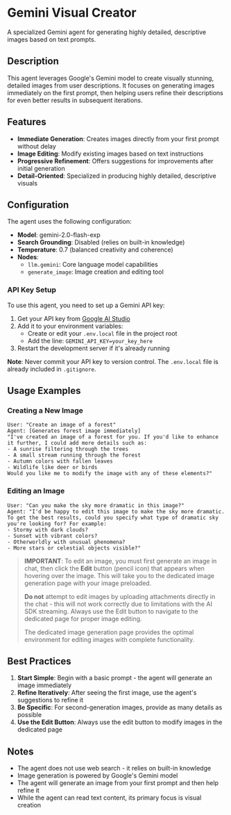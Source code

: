 # Gemini Visual Creator

A specialized Gemini agent for generating highly detailed, descriptive images based on text prompts.

## Description

This agent leverages Google's Gemini model to create visually stunning, detailed images from user descriptions. It focuses on generating images immediately on the first prompt, then helping users refine their descriptions for even better results in subsequent iterations.

## Features

- **Immediate Generation**: Creates images directly from your first prompt without delay
- **Image Editing**: Modify existing images based on text instructions
- **Progressive Refinement**: Offers suggestions for improvements after initial generation
- **Detail-Oriented**: Specialized in producing highly detailed, descriptive visuals

## Configuration

The agent uses the following configuration:

- **Model**: gemini-2.0-flash-exp
- **Search Grounding**: Disabled (relies on built-in knowledge)
- **Temperature**: 0.7 (balanced creativity and coherence)
- **Nodes**: 
  - `llm.gemini`: Core language model capabilities
  - `generate_image`: Image creation and editing tool

### API Key Setup

To use this agent, you need to set up a Gemini API key:

1. Get your API key from [Google AI Studio](https://aistudio.google.com/app/apikey)
2. Add it to your environment variables:
   - Create or edit your `.env.local` file in the project root
   - Add the line: `GEMINI_API_KEY=your_key_here`
3. Restart the development server if it's already running

**Note**: Never commit your API key to version control. The `.env.local` file is already included in `.gitignore`.

## Usage Examples

### Creating a New Image

```
User: "Create an image of a forest"
Agent: [Generates forest image immediately]
"I've created an image of a forest for you. If you'd like to enhance it further, I could add more details such as:
- A sunrise filtering through the trees
- A small stream running through the forest
- Autumn colors with fallen leaves
- Wildlife like deer or birds
Would you like me to modify the image with any of these elements?"
```

### Editing an Image

```
User: "Can you make the sky more dramatic in this image?"
Agent: "I'd be happy to edit this image to make the sky more dramatic. To get the best results, could you specify what type of dramatic sky you're looking for? For example:
- Stormy with dark clouds?
- Sunset with vibrant colors?
- Otherworldly with unusual phenomena?
- More stars or celestial objects visible?"
```

> **IMPORTANT**: To edit an image, you must first generate an image in chat, then click the **Edit** button (pencil icon) that appears when hovering over the image. This will take you to the dedicated image generation page with your image preloaded.
> 
> **Do not** attempt to edit images by uploading attachments directly in the chat - this will not work correctly due to limitations with the AI SDK streaming. Always use the Edit button to navigate to the dedicated page for proper image editing.
> 
> The dedicated image generation page provides the optimal environment for editing images with complete functionality.

## Best Practices

1. **Start Simple**: Begin with a basic prompt - the agent will generate an image immediately
2. **Refine Iteratively**: After seeing the first image, use the agent's suggestions to refine it
3. **Be Specific**: For second-generation images, provide as many details as possible
4. **Use the Edit Button**: Always use the edit button to modify images in the dedicated page

## Notes

- The agent does not use web search - it relies on built-in knowledge
- Image generation is powered by Google's Gemini model
- The agent will generate an image from your first prompt and then help refine it
- While the agent can read text content, its primary focus is visual creation 